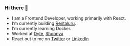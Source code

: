 ### Hi there 👋

- I am a Frontend Developer, working primarily with React.
- I’m currently building [Rentaluru](https://github.com/hussamkhatib/Rentaluru).
- I’m currently learning Docker.
- Worked at [Dyte](https://dyte.io/), [Shoonya](https://www.linkedin.com/company/shoonyatech/)
- React out to me on  [Twitter](https://twitter.com/hussamkhatib3) or [LinkedIn](https://www.linkedin.com/in/hussamkhatib/)
